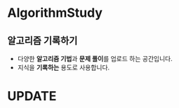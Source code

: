 # AlgorithmStudy
## 알고리즘 기록하기
- 다양한 **알고리즘 기법**과 **문제 풀이**를 업로드 하는 공간입니다.
- 지식을 **기록하는** 용도로 사용합니다.

<H1>UPDATE</H1> 
